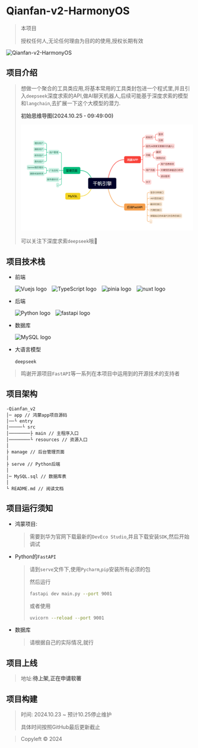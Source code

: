 # Qianfan-v2-HarmonyOS

> 本项目
>
> 授权任何人,无论任何理由为目的的使用,授权长期有效

![Qianfan-v2-HarmonyOS](https://socialify.git.ci/xieleihan/Qianfan-v2-HarmonyOS/image?description=1&descriptionEditable=%E7%BA%AF%E8%A1%80HarmonyOS%E5%BC%80%E5%8F%91HAP%2CPython%E5%90%8E%E7%AB%AF%2CMySQL%E6%95%B0%E6%8D%AE%E6%8C%81%E4%B9%85%E5%8C%96&font=Source%20Code%20Pro&forks=1&issues=1&language=1&logo=https%3A%2F%2Favatars.githubusercontent.com%2Fu%2F57227318%3Fv%3D4&name=1&owner=1&pattern=Floating%20Cogs&pulls=1&stargazers=1&theme=Auto)

## 项目介绍

> 想做一个聚合的工具类应用,将基本常用的工具类封包进一个程式里,并且引入`deepseek`深度求索的API,做AI聊天机器人,后续可能基于深度求索的模型和`langchain`,去扩展一下这个大模型的潜力.
>
> **初始思维导图(2024.10.25 - 09:49:00)**
>
> ![](./public/Snipaste_2024-10-25_12-00-43.png)
>
> 可以关注下深度求索`deepseek`哦🤗

## 项目技术栈

- 前端

  <div align="left">
      <img src="https://fastly.jsdelivr.net/gh/devicons/devicon/icons/vuejs/vuejs-original.svg" height="45" alt="Vuejs logo"  />
       <img width="6" />
      <img src="https://fastly.jsdelivr.net/gh/devicons/devicon/icons/typescript/typescript-original.svg" height="45" alt="TypeScript logo"  />
      <img width="6" />
      <img src="https://pinia.vuejs.org/logo.svg" height="45" alt="pinia logo"  />
      <img width="6" />
      <img src="https://nuxt.com/assets/design-kit/logo-green-black.svg" height="45" alt="nuxt logo"  />
  </div>

- 后端

  <div align="left">
  	  <img src="https://fastly.jsdelivr.net/gh/devicons/devicon/icons/python/python-original.svg" height="45" alt="Python logo"  />
      <img width="6" />
      <img src="https://avatars.githubusercontent.com/u/156354296?s=48&v=4" height="45" alt="fastapi logo"  />
  	</div>

- 数据库

	<div align="left">
		  <img src="https://fastly.jsdelivr.net/gh/devicons/devicon/icons/mysql/mysql-original.svg" height="45" alt="MySQL logo"  />
		</div>
	
- 大语言模型

	`deepseek`

> 鸣谢开源项目`FastAPI`等一系列在本项目中运用到的开源技术的支持者

## 项目架构

```text
-Qianfan_v2
│─ app // 鸿蒙app项目源码
│──└ entry 
│─────└ src
│────────├ main // 主程序入口
│────────└ resources // 资源入口
│
├ manage // 后台管理页面
│
├ serve // Python后端 
│
│─ MySQL.sql // 数据库表
│
└ README.md // 阅读文档
```

## 项目运行须知

- 鸿蒙项目:

	> 需要到华为官网下载最新的`DevEco Studio`,并且下载安装`SDK`,然后开始调试

- Python的`FastAPI`

	> 请到`serve`文件下,使用`Pycharm`,`pip`安装所有必须的包
	>
	> 然后运行
	>
	> ```sh
	> fastapi dev main.py --port 9001
	> ```
	>
	> 或者使用
	>
	> ```sh
	> uvicorn --reload --port 9001
	> ```

- 数据库

	> 请根据自己的实际情况,就行

## 项目上线

> 地址:**待上架,正在申请软著**



## 项目构建

> 时间: 2024.10.23 ~ 预计10.25停止维护
>
> 具体时间按照GitHub最后更新截止



> Copyleft © 2024
